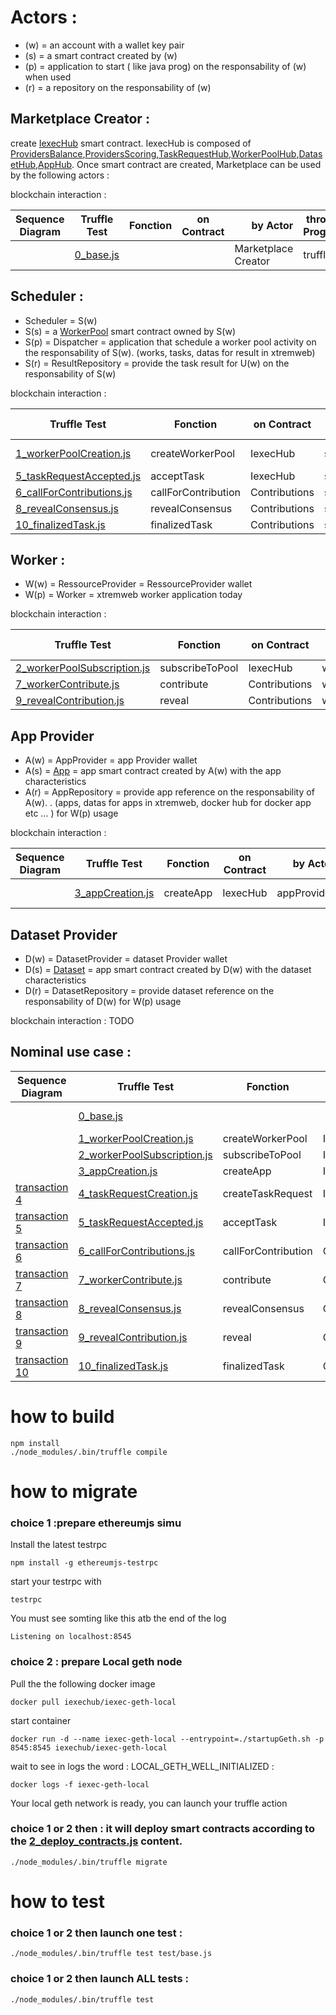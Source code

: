 





# Actors :
- (w) = an account with a wallet key pair
- (s) = a smart contract created by (w)
- (p) = application to start ( like java prog) on the responsability of (w) when used
- (r) = a repository on the responsability of (w)

## Marketplace Creator :
create [IexecHub](./contracts/IexecHub.sol) smart contract. IexecHub is composed of [ProvidersBalance](./contracts/ProvidersBalance.sol),[ProvidersScoring](./contracts/ProvidersScoring.sol),[TaskRequestHub](./contracts/TaskRequestHub.sol),[WorkerPoolHub](./contracts/WorkerPoolHub.sol),[DatasetHub](./contracts/DatasetHub.sol),[AppHub](./contracts/AppHub.sol). Once smart contract are created, Marketplace can be used by the following actors :

blockchain interaction :
<table>
    <thead>
        <tr>
            <th>Sequence Diagram</th>
            <th>Truffle Test</th>
            <th>Fonction</th>
            <th align="center">on Contract</th>
            <th align="right">by Actor</th>
            <th align="right">through Program</th>
            <th align="center">Contract created</th>
        </tr>
    </thead>
    <tbody>
        <tr>
            <td></td>
            <td><a href="./test/0_base.js" target="_blank">0_base.js</a></td>
            <td></td>
            <td></td>
            <td>Marketplace Creator</td>
            <td>truffle cli</td>
            <td><a href="./contracts/IexecHub.sol" target="_blank">IexecHub</a></td>
        </tr>
    </tbody>
</table>





## Scheduler :
- Scheduler = S(w)
- S(s) =  a [WorkerPool](./contracts/WorkerPool.sol) smart contract owned by S(w)
- S(p) = Dispatcher = application that schedule a worker pool activity  on the responsability of S(w). (works, tasks, datas for result in xtremweb)
- S(r) = ResultRepository = provide the task result for U(w) on the responsability of S(w)

blockchain interaction :

<table>
    <thead>
        <tr>
            <th>Truffle Test</th>
            <th>Fonction</th>
            <th align="center">on Contract</th>
            <th align="right">by Actor</th>
            <th align="right">through Program</th>
            <th align="center">Contract created</th>
        </tr>
    </thead>
    <tbody>
        <tr>
            <td><a href="./test/1_workerPoolCreation.js" target="_blank">1_workerPoolCreation.js</a></td>
            <td>createWorkerPool</td>
            <td>IexecHub</td>
            <td>scheduler</td>
            <td>dispatcher cli web3j</td>
            <td><a href="./contracts/WorkerPool.sol" target="_blank">WorkerPool</a></td>
        </tr>
        <tr>
            <td><a href="./test/5_taskRequestAccepted.js" target="_blank">5_taskRequestAccepted.js</a></td>
            <td>acceptTask</td>
            <td>IexecHub</td>
            <td>scheduler</td>
            <td>dispatcher</td>
            <td><a href="./contracts/Contributions.sol" target="_blank">Contributions</a></td>
        </tr>
        <tr>
            <td><a href="./test/6_callForContributions.js" target="_blank">6_callForContributions.js</a></td>
            <td>callForContribution</td>
            <td>Contributions</td>
            <td>scheduler</td>
            <td>dispatcher</td>
            <td></td>
        </tr>
        <tr>
            <td><a href="./test/8_revealConsensus.js" target="_blank">8_revealConsensus.js</a></td>
            <td>revealConsensus</td>
            <td>Contributions</td>
            <td>scheduler</td>
            <td>dispatcher</td>
            <td></td>
        </tr>
        <tr>
            <td><a href="./test/10_finalizedTask.js" target="_blank">10_finalizedTask.js</a></td>
            <td>finalizedTask</td>
            <td>Contributions</td>
            <td>scheduler</td>
            <td>dispatcher</td>
            <td></td>
        </tr>
    </tbody>
</table>



## Worker :
- W(w) = RessourceProvider =  RessourceProvider wallet
- W(p) = Worker = xtremweb worker application today

blockchain interaction :
<table>
    <thead>
        <tr>
            <th>Truffle Test</th>
            <th>Fonction</th>
            <th align="center">on Contract</th>
            <th align="right">by Actor</th>
            <th align="right">through Program</th>
        </tr>
    </thead>
    <tbody>
        <tr>
            <td><a href="./test/2_workerPoolSubscription.js" target="_blank">2_workerPoolSubscription.js</a></td>
            <td>subscribeToPool</td>
            <td>IexecHub</td>
            <td>worker</td>
            <td>worker</td>
        </tr>
        <tr>
            <td><a href="./test/7_workerContribute.js" target="_blank">7_workerContribute.js</a></td>
            <td>contribute</td>
            <td>Contributions</td>
            <td>worker</td>
            <td>worker</td>
        </tr>
        <tr>
            <td><a href="./test/9_revealContribution.js" target="_blank">9_revealContribution.js</a></td>
            <td>reveal</td>
            <td>Contributions</td>
            <td>worker</td>
            <td>worker</td>
        </tr>
    </tbody>
</table>



## App Provider
- A(w) = AppProvider = app Provider wallet
- A(s) = [App](./contracts/App.sol) = app smart contract created by A(w) with the app characteristics
- A(r) = AppRepository = provide app reference on the responsability of A(w). . (apps, datas for apps in xtremweb, docker hub for docker app etc ... ) for W(p) usage

blockchain interaction :
<table>
    <thead>
        <tr>
            <th>Sequence Diagram</th>
            <th>Truffle Test</th>
            <th>Fonction</th>
            <th align="center">on Contract</th>
            <th align="right">by Actor</th>
            <th align="right">through Program</th>
            <th align="center">Contract created</th>
        </tr>
    </thead>
    <tbody>
        <tr>
            <td></td>
            <td><a href="./test/3_appCreation.js" target="_blank">3_appCreation.js</a></td>
            <td>createApp</td>
            <td>IexecHub</td>
            <td>appProvider</td>
            <td>iexec-SDK ?</td>
            <td><a href="./contracts/App.sol" target="_blank">App</a></td>
        </tr>
    </tbody>
</table>

## Dataset Provider
- D(w) = DatasetProvider = dataset Provider wallet
- D(s) = [Dataset](./contracts/Dataset.sol) = app smart contract created by D(w) with the dataset characteristics
- D(r) = DatasetRepository = provide dataset reference on the responsability of D(w) for W(p) usage

blockchain interaction :
TODO
## Nominal use case :
<table>
    <thead>
        <tr>
            <th>Sequence Diagram</th>
            <th>Truffle Test</th>
            <th>Fonction</th>
            <th align="center">on Contract</th>
            <th align="right">by Actor</th>
            <th align="center">Contract created</th>
        </tr>
    </thead>
    <tbody>
        <tr>
            <td></td>
            <td><a href="./test/0_base.js" target="_blank">0_base.js</a></td>
            <td></td>
            <td></td>
            <td>Marketplace Creator</td>
            <td><a href="./contracts/IexecHub.sol" target="_blank">IexecHub</a></td>
        </tr>
        <tr>
            <td></td>
            <td><a href="./test/1_workerPoolCreation.js" target="_blank">1_workerPoolCreation.js</a></td>
            <td>createWorkerPool</td>
            <td>IexecHub</td>
            <td>scheduler</td>
            <td><a href="./contracts/WorkerPool.sol" target="_blank">WorkerPool</a></td>
        </tr>
        <tr>
            <td></td>
            <td><a href="./test/2_workerPoolSubscription.js" target="_blank">2_workerPoolSubscription.js</a></td>
            <td>subscribeToPool</td>
            <td>IexecHub</td>
            <td>worker</td>
            <td></td>
        </tr>
        <tr>
            <td></td>
            <td><a href="./test/3_appCreation.js" target="_blank">3_appCreation.js</a></td>
            <td>createApp</td>
            <td>IexecHub</td>
            <td>appProvider</td>
            <td><a href="./contracts/App.sol" target="_blank">App</a></td>
        </tr>
        <tr>
            <td><a href="./uml/V2SequenceNominale.pdf" target="_blank">transaction 4</a></td>
            <td><a href="./test/4_taskRequestCreation.js" target="_blank">4_taskRequestCreation.js</a></td>
            <td>createTaskRequest</td>
            <td>IexecHub</td>
            <td>iExecCloudUser</td>
            <td><a href="./contracts/TaskRequest.sol" target="_blank">TaskRequest</a></td>
        </tr>
        <tr>
            <td><a href="./uml/V2SequenceNominale.pdf" target="_blank">transaction 5</a></td>
            <td><a href="./test/5_taskRequestAccepted.js" target="_blank">5_taskRequestAccepted.js</a></td>
            <td>acceptTask</td>
            <td>IexecHub</td>
            <td>scheduler</td>
            <td><a href="./contracts/Contributions.sol" target="_blank">Contributions</a></td>
        </tr>
        <tr>
            <td><a href="./uml/V2SequenceNominale.pdf" target="_blank">transaction 6</a></td>
            <td><a href="./test/6_callForContributions.js" target="_blank">6_callForContributions.js</a></td>
            <td>callForContribution</td>
            <td>Contributions</td>
            <td>scheduler</td>
            <td></td>
        </tr>
        <tr>
            <td><a href="./uml/V2SequenceNominale.pdf" target="_blank">transaction 7</a></td>
            <td><a href="./test/7_workerContribute.js" target="_blank">7_workerContribute.js</a></td>
            <td>contribute</td>
            <td>Contributions</td>
            <td>worker</td>
            <td></td>
        </tr>
        <tr>
            <td><a href="./uml/V2SequenceNominale.pdf" target="_blank">transaction 8</a></td>
            <td><a href="./test/8_revealConsensus.js" target="_blank">8_revealConsensus.js</a></td>
            <td>revealConsensus</td>
            <td>Contributions</td>
            <td>scheduler</td>
            <td></td>
        </tr>
        <tr>
            <td><a href="./uml/V2SequenceNominale.pdf" target="_blank">transaction 9</a></td>
            <td><a href="./test/9_revealContribution.js" target="_blank">9_revealContribution.js</a></td>
            <td>reveal</td>
            <td>Contributions</td>
            <td>worker</td>
            <td></td>
        </tr>
        <tr>
            <td><a href="./uml/V2SequenceNominale.pdf" target="_blank">transaction 10</a></td>
            <td><a href="./test/10_finalizedTask.js" target="_blank">10_finalizedTask.js</a></td>
            <td>finalizedTask</td>
            <td>Contributions</td>
            <td>scheduler</td>
            <td></td>
        </tr>
    </tbody>
</table>

# how to build

```
npm install
./node_modules/.bin/truffle compile
```

# how to migrate  

### choice 1 :prepare ethereumjs simu
Install the latest testrpc
```
npm install -g ethereumjs-testrpc

```
start your testrpc with
```
testrpc
```
You must see somting like this atb the end of the log

```
Listening on localhost:8545
```


### choice 2 : prepare Local geth node

Pull the the following docker image
```
docker pull iexechub/iexec-geth-local
```
start container
```
docker run -d --name iexec-geth-local --entrypoint=./startupGeth.sh -p 8545:8545 iexechub/iexec-geth-local
```
wait to see in logs the word : LOCAL_GETH_WELL_INITIALIZED :
```
docker logs -f iexec-geth-local
```
Your local geth network  is ready, you can launch your truffle action

### choice 1 or 2 then : it will deploy smart contracts according to the [2_deploy_contracts.js](./migrations/2_deploy_contracts.js) content.

```
./node_modules/.bin/truffle migrate
```

# how to test

### choice 1 or 2 then launch one test :

```
./node_modules/.bin/truffle test test/base.js
```
### choice 1 or 2 then launch ALL tests :

```
./node_modules/.bin/truffle test
```

